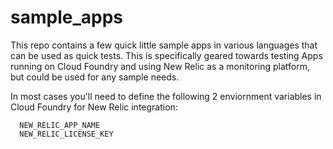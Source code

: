 # sample_apps
This repo contains a few quick little sample apps in various languages that can be used as quick tests.  This is specifically geared towards testing Apps running on Cloud Foundry and using New Relic as a monitoring platform, but could be used for any sample needs.

In most cases you'll need to define the following 2 enviornment variables in Cloud Foundry for New Relic integration:
```
  NEW_RELIC_APP_NAME
  NEW_RELIC_LICENSE_KEY
```
